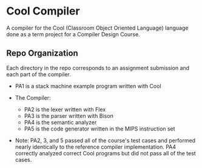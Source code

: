 # Cool Compiler

A compiler for the Cool (Classroom Object Oriented Language) language done as a term project for a Compiler Design Course.

## Repo Organization

Each directory in the repo corresponds to an assignment submission and each part of the compiler.

* PA1 is a stack machine example program written with Cool
* The Compiler:
  * PA2 is the lexer written with Flex
  * PA3 is the parser written with Bison
  * PA4 is the semantic analyzer
  * PA5 is the code generator written in the MIPS instruction set

* Note: PA2, 3, and 5 passed all of the course's test cases and performed nearly identically to the reference compiler implementation. PA4 correctly analyzed correct Cool programs but did not pass all of the test cases.
